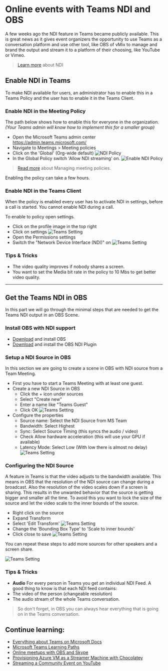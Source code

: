 # Online events with Teams NDI and OBS

A few weeks ago the NDI feature in Teams became publicly available. This is great news as it gives event organizers the opportunity to use Teams as a conversation platform and use other tool, like OBS of vMix to manage and brand the output and stream it to a platform of their choosing, like YouTube or Vimeo.

> [Learn more](https://www.ndi.tv/) about NDI

## Enable NDI in Teams
To make NDI available for users, an administrator has to enable this in a Teams Policy and the user has to enable it in the Teams Client.

### Enable NDI in the Meeting Policy
The path below shows how to enable this for everyone in the organization. *(Your Teams admin will know how to implement this for a smaller group)*

- Open the Microsoft Teams admin center 
https://admin.teams.microsoft.com/
- Navigate to Meetings > Meeting policies
- Click on the 'Global' (Org-wide default)
![NDI Policy](images/ndi/ndi-policy.png)
- In the Global Policy switch 'Allow NDI streaming' on.
![Enable NDI Policy](images/ndi/ndi-policy-2.png)

> [Read more](https://docs.microsoft.com/en-US/microsoftteams/meeting-policies-in-teams?WT.mc_id=teamsndi-blog-heboelma#bkaudioandvideo) about Managing meeting policies.

Enabling the policy can take a few hours.

### Enable NDI in the Teams Client
When the policy is enabled every user has to activate NDI in settings, before a call is started. You cannot enable NDI during a call.

To enable to policy open settings.
- Click on the profile image in the top right
- Click on settings
![Teams Setting](images/ndi/settings.png)
- Open the Permissions settings
- Switch the "Network Device Interface (NDI)" on
![Teams Setting](images/ndi/settings-2.png)

### Tips & Tricks
- The video quality improves if nobody shares a screen.
- You want to set the Media bit rate in the policy to 10 Mbs to get better video quality.

-------------- 

## Get the Teams NDI in OBS
In this part we will go through the minimal steps that are needed to get the Teams NDI output in an OBS Scene.


### Install OBS with NDI support
- [Download](https://obsproject.com/) and install OBS
- [Download](https://github.com/Palakis/obs-ndi/releases) and install the OBS NDI Plugin


### Setup a NDI Source in OBS
In this section we are going to create a scene in OBS with NDI source from a Team Meeting.

- First you have to start a Teams Meeting with at least one guest.
- Create a new NDI Source in OBS
  - Click the + icon under sources
  - Select "Create new"
  - Enter a name like "Teams Guest"
  - Click OK
![Teams Setting](images/ndi/obs-add-source.png)
- Configure the properties
    - Source name: Select the NDI Source from MS Team
    - Bandwidth: Select Highest
    - Sync: Select Source Timing (this syncs the audio / video)
    - Check Allow hardware acceleration (this will use your GPU if available)
    - Latency Mode: Select Low (With low there is almost no delay)
![Teams Setting](images/ndi/obs-add-source-2.png)

### Configuring the NDI Source
A feature in Teams is that the video adjusts to the bandwidth available. This means in OBS that the resolution of the NDI source can change during a broadcast. Also the resolution of the video scales down if a screen is sharing. 
This results in the unwanted behavior that the source is getting bigger and smaller all the time. To avoid this you want to lock the size of the source and let the video scale to the inner bounds of the source.

- Right click on the source
- Expand Transform
- Select 'Edit Transform'
![Teams Setting](images/ndi/obs-transform-source.png)
- Change the 'Bounding Box Type' to 'Scale to inner bounds'
- Click close to save
![Teams Setting](images/ndi/obs-transform-box.png)

You can repeat these steps to add more sources for other speakers and a screen share.

![Teams Setting](images/ndi/obs-final.png)

### Tips & Tricks
- **Audio**
For every person in Teams you get an individual NDI Feed. A good thing to know is that each NDI feed contains:
 - The video of the person (changeable resolution)
 - The audio stream of the whole Teams conversation.

> So don't forget, in OBS you can always hear everything that is going on in the Teams conversation.

## Continue learning:
- [Everything about Teams on Microsoft Docs](https://docs.microsoft.com/en-us/MicrosoftTeams/?WT.mc_id=teamsndi-blog-heboelma)
- [Microsoft Teams Learning Paths](https://docs.microsoft.com/en-us/learn/browse/?WT.mc_id=teamsndi-blog-heboelma&expanded=m365&filter-products=teams&products=office-teams)
- [Online meetups with OBS and Skype](https://www.henkboelman.com/articles/online-meetups-with-obs-and-skype/)
- [Provisioning Azure VM as a Streamer Machine with Chocolatey](https://dev.to/azure/provisioning-azure-vm-as-a-streamer-machine-with-chocolatey-2pha)
- [Streaming a Community Event on YouTube](https://blog.maartenballiauw.be/post/2020/04/02/streaming-a-community-event-on-youtube-sharing-the-technologies-and-learnings-from-virtual-azure-community-day.html)
